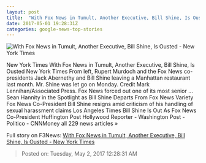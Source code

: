 ```yaml
---
layout: post
title:  "With Fox News in Tumult, Another Executive, Bill Shine, Is Ousted - New York Times"
date: 2017-05-01 19:28:31Z
categories: google-news-top-stories
---
```


![With Fox News in Tumult, Another Executive, Bill Shine, Is Ousted - New York Times](https://static01.nyt.com/images/2017/05/02/business/02SHINE/02SHINE-facebookJumbo.jpg)

New York Times With Fox News in Tumult, Another Executive, Bill Shine, Is Ousted New York Times From left, Rupert Murdoch and the Fox News co-presidents Jack Abernethy and Bill Shine leaving a Manhattan restaurant last month. Mr. Shine was let go on Monday. Credit Mark Lennihan/Associated Press. Fox News forced out one of its most senior ... Sean Hannity in the Spotlight as Bill Shine Departs From Fox News Variety Fox News Co-President Bill Shine resigns amid criticism of his handling of sexual harassment claims Los Angeles Times Bill Shine Is Out As Fox News Co-President Huffington Post Hollywood Reporter - Washington Post - Politico - CNNMoney all 229 news articles »


Full story on F3News: [With Fox News in Tumult, Another Executive, Bill Shine, Is Ousted - New York Times](http://www.f3nws.com/n/QzfhSH)

> Posted on: Tuesday, May 2, 2017 12:28:31 AM
